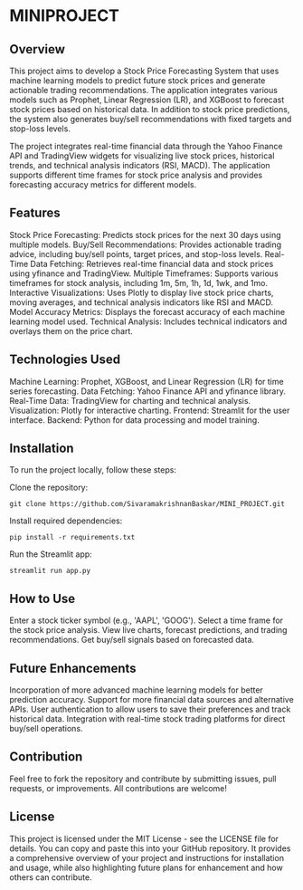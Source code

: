 # MINIPROJECT
## Overview
This project aims to develop a Stock Price Forecasting System that uses machine learning models to predict future stock prices and generate actionable trading recommendations. The application integrates various models such as Prophet, Linear Regression (LR), and XGBoost to forecast stock prices based on historical data. In addition to stock price predictions, the system also generates buy/sell recommendations with fixed targets and stop-loss levels.

The project integrates real-time financial data through the Yahoo Finance API and TradingView widgets for visualizing live stock prices, historical trends, and technical analysis indicators (RSI, MACD). The application supports different time frames for stock price analysis and provides forecasting accuracy metrics for different models.

## Features

Stock Price Forecasting: Predicts stock prices for the next 30 days using multiple models.
Buy/Sell Recommendations: Provides actionable trading advice, including buy/sell points, target prices, and stop-loss levels.
Real-Time Data Fetching: Retrieves real-time financial data and stock prices using yfinance and TradingView.
Multiple Timeframes: Supports various timeframes for stock analysis, including 1m, 5m, 1h, 1d, 1wk, and 1mo.
Interactive Visualizations: Uses Plotly to display live stock price charts, moving averages, and technical analysis indicators like RSI and MACD.
Model Accuracy Metrics: Displays the forecast accuracy of each machine learning model used.
Technical Analysis: Includes technical indicators and overlays them on the price chart.

## Technologies Used
Machine Learning: Prophet, XGBoost, and Linear Regression (LR) for time series forecasting.
Data Fetching: Yahoo Finance API and yfinance library.
Real-Time Data: TradingView for charting and technical analysis.
Visualization: Plotly for interactive charting.
Frontend: Streamlit for the user interface.
Backend: Python for data processing and model training.

## Installation
To run the project locally, follow these steps:

Clone the repository:
```
git clone https://github.com/SivaramakrishnanBaskar/MINI_PROJECT.git

```
Install required dependencies:
```
pip install -r requirements.txt

```
Run the Streamlit app:
```
streamlit run app.py

```
## How to Use
Enter a stock ticker symbol (e.g., 'AAPL', 'GOOG').
Select a time frame for the stock price analysis.
View live charts, forecast predictions, and trading recommendations.
Get buy/sell signals based on forecasted data.

## Future Enhancements
Incorporation of more advanced machine learning models for better prediction accuracy.
Support for more financial data sources and alternative APIs.
User authentication to allow users to save their preferences and track historical data.
Integration with real-time stock trading platforms for direct buy/sell operations.

## Contribution
Feel free to fork the repository and contribute by submitting issues, pull requests, or improvements. All contributions are welcome!

## License
This project is licensed under the MIT License - see the LICENSE file for details.
You can copy and paste this into your GitHub repository. It provides a comprehensive overview of your project and instructions for installation and usage, while also highlighting future plans for enhancement and how others can contribute.









